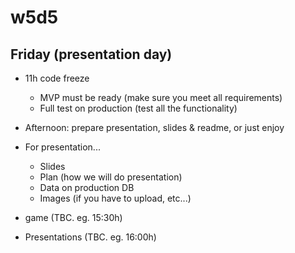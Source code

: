 

# w5d5


## Friday (presentation day)



- 11h code freeze
  - MVP must be ready (make sure you meet all requirements)
  - Full test on production (test all the functionality)

- Afternoon: prepare presentation, slides & readme, or just enjoy

- For presentation...
  - Slides
  - Plan (how we will do presentation)
  - Data on production DB
  - Images (if you have to upload, etc...)


- game (TBC. eg. 15:30h)

- Presentations (TBC. eg. 16:00h)

